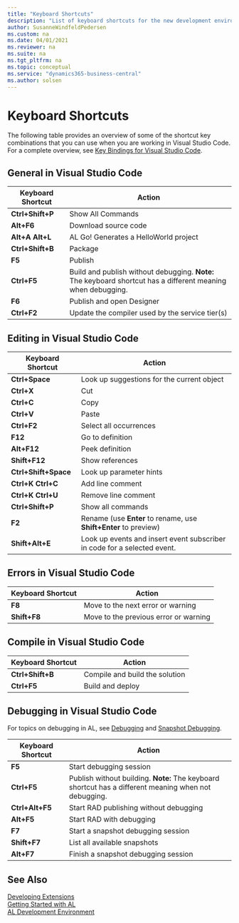 ```yaml
---
title: "Keyboard Shortcuts"
description: "List of keyboard shortcuts for the new development environment."
author: SusanneWindfeldPedersen
ms.custom: na
ms.date: 04/01/2021
ms.reviewer: na
ms.suite: na
ms.tgt_pltfrm: na
ms.topic: conceptual
ms.service: "dynamics365-business-central"
ms.author: solsen
---
```


# Keyboard Shortcuts

The following table provides an overview of some of the shortcut key combinations that you can use when you are working in Visual Studio Code. For a complete overview, see [Key Bindings for Visual Studio Code](https://code.visualstudio.com/docs/customization/keybindings).

## General in Visual Studio Code

|Keyboard Shortcut| Action|
|-----------------|-------|
|**Ctrl+Shift+P**|Show All Commands|
|**Alt+F6**|Download source code|
|**Alt+A Alt+L**|AL Go! Generates a HelloWorld project|
|**Ctrl+Shift+B**|Package|
|**F5**|Publish|  
|**Ctrl+F5**|Build and publish without debugging. **Note:** The keyboard shortcut has a different meaning when debugging.|
|**F6**|Publish and open Designer|
|**Ctrl+F2**|Update the compiler used by the service tier(s)|

## Editing in Visual Studio Code

|Keyboard Shortcut| Action|
|-----------------|-------|
|**Ctrl+Space**|Look up suggestions for the current object|
|**Ctrl+X**|Cut|
|**Ctrl+C**|Copy|
|**Ctrl+V**|Paste|
|**Ctrl+F2**|Select all occurrences|
|**F12**|Go to definition|
|**Alt+F12**|Peek definition|
|**Shift+F12**|Show references|
|**Ctrl+Shift+Space**|Look up parameter hints|
|**Ctrl+K Ctrl+C**|Add line comment|
|**Ctrl+K Ctrl+U**|Remove line comment|
|**Ctrl+Shift+P**|Show all commands|
|**F2**|Rename (use **Enter** to rename, use **Shift+Enter** to preview)|
|**Shift+Alt+E**|Look up events and insert event subscriber in code for a selected event.|

## Errors in Visual Studio Code

|Keyboard Shortcut| Action|
|-----------------|-------|
|**F8**|Move to the next error or warning|
|**Shift+F8**|Move to the previous error or warning|

## Compile in Visual Studio Code

|Keyboard Shortcut| Action|
|-----------------|-------|
|**Ctrl+Shift+B**|Compile and build the solution|
|**Ctrl+F5**|Build and deploy|

## Debugging in Visual Studio Code

For topics on debugging in AL, see [Debugging](devenv-debugging.md) and [Snapshot Debugging](devenv-snapshot-debugging.md).

|Keyboard Shortcut|Action|
|-----------------|------|
|**F5**           |Start debugging session|
|**Ctrl+F5**|Publish without building. **Note:** The keyboard shortcut has a different meaning when not debugging.|  
|**Ctrl+Alt+F5**  |Start RAD publishing without debugging|
|**Alt+F5**      |Start RAD with debugging|
|**F7**|Start a snapshot debugging session|
|**Shift+F7**|List all available snapshots|
|**Alt+F7**|Finish a snapshot debugging session|

## See Also

[Developing Extensions](devenv-dev-overview.md)  
[Getting Started with AL](devenv-get-started.md)  
[AL Development Environment](devenv-reference-overview.md)
